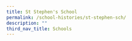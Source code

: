 ```yaml
---
title: St Stephen's School
permalink: /school-histories/st-stephen-sch/
description: ""
third_nav_title: Schools
---
```



